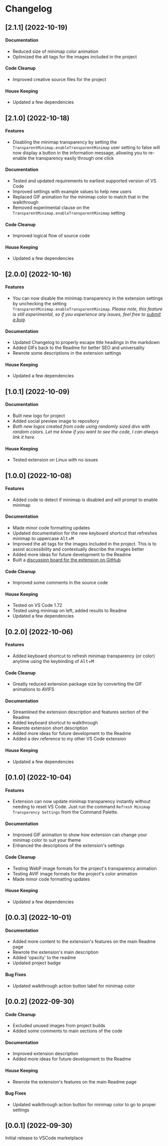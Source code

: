 # Changelog

## \[2.1.1] (2022-10-19)
#### Documentation
* Reduced size of minimap color animation
* Optimized the alt tags for the images included in the project

#### Code Cleanup
* Improved creative source files for the project

#### House Keeping
* Updated a few dependencies

## \[2.1.0] (2022-10-18)
#### Features
* Disabling the minimap transparency by setting the `TransparentMinimap.enableTransparentMinimap` user setting to false will now display a button in the information message, allowing you to re-enable the transparency easily through one click

#### Documentation
* Tested and updated requirements to earliest supported version of VS Code
* Improved settings with example values to help new users
* Replaced GIF animation for the minimap color to match that in the walkthrough
* Removed experimental clause on the `TransparentMinimap.enableTransparentMinimap` setting

#### Code Cleanup
* Improved logical flow of source code

#### House Keeping
* Updated a few dependencies

## \[2.0.0] (2022-10-16)
#### Features
* You can now disable the minimap transparency in the extension settings by unchecking the setting `TransparentMinimap.enableTransparentMinimap`. *Please note, this feature is still experimental, so if you experience any issues, feel free to [submit a bug](https://github.com/BenRogersWPG/VSCode-Transparent-Minimap/issues)*.

#### Documentation
* Updated Changelog to properly escape title headings in the markdown
* Added GIFs back to the Readme for better SEO and universality
* Rewrote some descriptions in the extension settings

#### House Keeping
* Updated a few dependencies

## \[1.0.1] (2022-10-09)
#### Documentation
* Built new logo for project
* Added social preview image to repository
* *Both new logos created from code using randomly sized divs with random colors. Let me know if you want to see the code, I can always link it here.*

#### House Keeping
* Tested extension on Linux with no issues

## \[1.0.0] (2022-10-08)
#### Features
* Added code to detect if minimap is disabled and will prompt to enable minimap

#### Documentation
* Made minor code formatting updates
* Updated documentation for the new keyboard shortcut that refreshes minimap to uppercase <kbd>Alt</kbd>+<kbd>M</kbd>
* Improved the alt tags for the images included in the project. This is to assist accessibility and contextually describe the images better
* Added more ideas for future development to the Readme
* Built a [discussion board for the extension on GitHub](https://github.com/BenRogersWPG/VSCode-Transparent-Minimap/discussions)

#### Code Cleanup
* Improved some comments in the source code

#### House Keeping
* Tested on VS Code 1.72
* Tested using minimap on left, added results to Readme
* Updated a few dependencies

## \[0.2.0] (2022-10-06)
#### Features
* Added keyboard shortcut to refresh minimap transparency (or color) anytime using the keybinding of <kbd>Alt</kbd>+<kbd>M</kbd>

#### Code Cleanup
* Greatly reduced extension package size by converting the GIF animations to AVIFS

#### Documentation
* Streamlined the extension description and features section of the Readme
* Added keyboard shortcut to walkthrough
* Rewrote extension short description
* Added more ideas for future development to the Readme
* Added a dev reference to my other VS Code extension

#### House Keeping
* Updated a few dependencies

## \[0.1.0] (2022-10-04)
#### Features
* Extension can now update minimap transparency instantly without needing to reset VS Code. Just run the command `Refresh Minimap Transparency Settings` from the Command Palette.

#### Documentation
* Improved GIF animation to show how extension can change your minimap color to suit your theme
* Enhanced the descriptions of the extension's settings

#### Code Cleanup
* Testing WebP image formats for the project's transparency animation
* Testing AVIF image formats for the project's color animation
* Made minor code formatting updates

#### House Keeping
* Updated a few dependencies

## \[0.0.3] (2022-10-01)
#### Documentation
* Added more content to the extension's features on the main Readme page
* Rewrote the extension's main description
* Added 'opacity' to the readme
* Updated project badge

#### Bug Fixes
* Updated walkthrough action button label for minimap color

## \[0.0.2] (2022-09-30)
#### Code Cleanup
* Excluded unused images from project builds
* Added some comments to main sections of the code

#### Documentation
* Improved extension description
* Added more ideas for future development to the Readme

#### House Keeping
* Rewrote the extension's features on the main Readme page

#### Bug Fixes
* Updated walkthrough action button for minimap color to go to proper settings

## \[0.0.1] (2022-09-30)
Initial release to VSCode marketplace